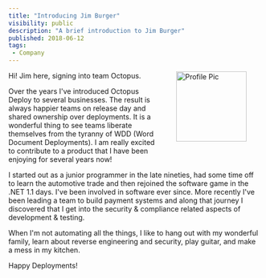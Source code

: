 ```yaml
---
title: "Introducing Jim Burger"
visibility: public
description: "A brief introduction to Jim Burger"
published: 2018-06-12
tags:
 - Company
---
```

<div style="float: right; margin: 30px; margin-top: 0">
<img alt="Profile Pic" src="https://i.octopus.com/site/team/jim-burger.png" height="140" width="140" />
</div>
Hi! Jim here, signing into team Octopus.

Over the years I've introduced Octopus Deploy to several businesses. The result is always happier teams on release day and shared ownership over deployments. It is a wonderful thing to see teams liberate themselves from the tyranny of WDD (Word Document Deployments). I am really excited to contribute to a product that I have been enjoying for several years now!

I started out as a junior programmer in the late nineties, had some time off to learn the automotive trade and then rejoined the software game in the .NET 1.1 days. I've been involved in software ever since. More recently I've been leading a team to build payment systems and along that journey I discovered that I get into the security & compliance related aspects of development & testing.

When I'm not automating all the things, I like to hang out with my wonderful family, learn about reverse engineering and security, play guitar, and make a mess in my kitchen.

Happy Deployments!